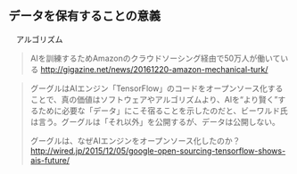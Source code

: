 ## データを保有することの意義

　アルゴリズム

> AIを訓練するためAmazonのクラウドソーシング経由で50万人が働いている
> http://gigazine.net/news/20161220-amazon-mechanical-turk/

> グーグルはAIエンジン「TensorFlow」のコードをオープンソース化することで、真の価値はソフトウェアやアルゴリズムより、AIを“より賢く”するために必要な「データ」にこそ宿ることを示したのだと、ビーワルド氏は言う。グーグルは「それ以外」を公開するが、データは公開しない。
>
> グーグルは、なぜAIエンジンをオープンソース化したのか？
> http://wired.jp/2015/12/05/google-open-sourcing-tensorflow-shows-ais-future/
